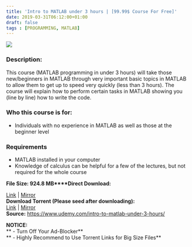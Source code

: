 ```yaml
---
title: 'Intro to MATLAB under 3 hours | [99.99$ Course For Free]'
date: 2019-03-31T06:12:00+01:00
draft: false
tags : [PROGRAMMING, MATLAB]
---
```


[![](https://4.bp.blogspot.com/-Ff0ToTzjn6s/XKBLTBk8ivI/AAAAAAAABQI/xVkdDVD9fSQd1-ZMftHD5cXOfqi9bjKpQCLcBGAs/s640/Intro-to-MATLAB-under-3-hours.jpg)](https://4.bp.blogspot.com/-Ff0ToTzjn6s/XKBLTBk8ivI/AAAAAAAABQI/xVkdDVD9fSQd1-ZMftHD5cXOfqi9bjKpQCLcBGAs/s1600/Intro-to-MATLAB-under-3-hours.jpg)

### Description:

This course (MATLAB programming in under 3 hours) will take those new/beginners in MATLAB through very important basic topics in MATLAB to allow them to get up to speed very quickly (less than 3 hours). The course will explain how to perform certain tasks in MATLAB showing you (line by line) how to write the code.  

### Who this course is for:

*   Individuals with no experience in MATLAB as well as those at the beginner level

### Requirements

*   MATLAB installed in your computer
*   Knowledge of calculus can be helpful for a few of the lectures, but not required for the whole course

**File Size: 924.8 MB****Direct Download:**  

[Link](https://oko.sh/IntrotoMATLABLINK1) | [Mirror](https://oko.sh/IntrotoMATLABLINK2)  
**Download Torrent (Please seed after downloading):**  
[Link](https://oko.sh/IntrotoMATLABtorrent1) | [Mirror](https://oko.sh/IntrotoMATLABtorrent2)  
**Source:** https://www.udemy.com/intro-to-matlab-under-3-hours/  

**NOTICE:**  
** - Turn Off Your Ad-Blocker**  
** - Highly Recommend to Use Torrent Links for Big Size Files**